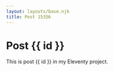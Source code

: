 ```yaml
---
layout: layouts/base.njk
title: Post 15356
---
```


# Post {{ id }}

This is post {{ id }} in my Eleventy project.
